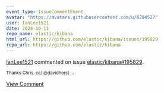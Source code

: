 ```yaml
---
event_type: IssueCommentEvent
avatar: "https://avatars.githubusercontent.com/u/828452?"
user: IanLee1521
date: 2024-10-11
repo_name: elastic/kibana
html_url: https://github.com/elastic/kibana/issues/195829
repo_url: https://github.com/elastic/kibana
---
```


<a href='https://github.com/IanLee1521' target='_blank'>IanLee1521</a> commented on issue <a href='https://github.com/elastic/kibana/issues/195829' target='_blank'>elastic/kibana#195829</a>.

<small>Thanks Chris. cc/ @davidherst ...</small>

<a href='https://github.com/elastic/kibana/issues/195829' target='_blank'>View Comment</a>